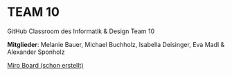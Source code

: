 # TEAM 10
GitHub Classroom des Informatik & Design Team 10

**Mitglieder**: Melanie Bauer, Michael Buchholz, Isabella Deisinger, Eva Madl & Alexander Sponholz

[Miro Board (schon erstellt)](https://miro.com/welcomeonboard/Y2tpZ2VEbUY5SUxocU5GOGpyUDluOGJqdUNYMXVwYXdqbkhrVVV4YjhNTWUySVd4TEQ1RTdsanhDUUVyNmxrd3wzMDc0NDU3MzY1OTc5NzYyODg5?invite_link_id=243320156929/)
